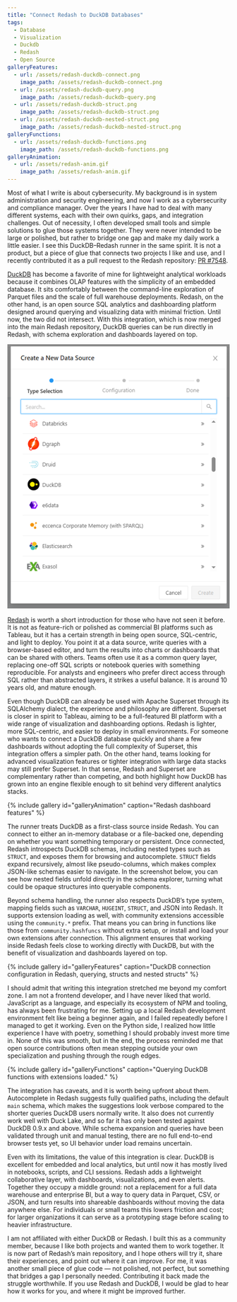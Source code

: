 ```yaml
---
title: "Connect Redash to DuckDB Databases"
tags:
  - Database
  - Visualization
  - Duckdb
  - Redash
  - Open Source
galleryFeatures:
  - url: /assets/redash-duckdb-connect.png
    image_path: /assets/redash-duckdb-connect.png
  - url: /assets/redash-duckdb-query.png
    image_path: /assets/redash-duckdb-query.png
  - url: /assets/redash-duckdb-struct.png
    image_path: /assets/redash-duckdb-struct.png
  - url: /assets/redash-duckdb-nested-struct.png
    image_path: /assets/redash-duckdb-nested-struct.png
galleryFunctions:
  - url: /assets/redash-duckdb-functions.png
    image_path: /assets/redash-duckdb-functions.png
galleryAnimation:
  - url: /assets/redash-anim.gif
    image_path: /assets/redash-anim.gif
---
```


Most of what I write is about cybersecurity. My background is in system administration and security engineering, and now I work as a cybersecurity and compliance manager. Over the years I have had to deal with many different systems, each with their own quirks, gaps, and integration challenges. Out of necessity, I often developed small tools and simple solutions to glue those systems together. They were never intended to be large or polished, but rather to bridge one gap and make my daily work a little easier. I see this DuckDB–Redash runner in the same spirit. It is not a product, but a piece of glue that connects two projects I like and use, and I recently contributed it as a pull request to the Redash repository: [PR #7548](https://github.com/getredash/redash/pull/7548).

[DuckDB](https://duckdb.org/) has become a favorite of mine for lightweight analytical workloads because it combines OLAP features with the simplicity of an embedded database. It sits comfortably between the command-line exploration of Parquet files and the scale of full warehouse deployments. Redash, on the other hand, is an open source SQL analytics and dashboarding platform designed around querying and visualizing data with minimal friction. Until now, the two did not intersect. With this integration, which is now merged into the main Redash repository, DuckDB queries can be run directly in Redash, with schema exploration and dashboards layered on top.

<img src="/assets/redash-duckdb-selector.png" width="800" alt="Redash data source selection with DuckDB visible">

[Redash](https://redash.io/) is worth a short introduction for those who have not seen it before. It is not as feature-rich or polished as commercial BI platforms such as Tableau, but it has a certain strength in being open source, SQL-centric, and light to deploy. You point it at a data source, write queries with a browser-based editor, and turn the results into charts or dashboards that can be shared with others. Teams often use it as a common query layer, replacing one-off SQL scripts or notebook queries with something reproducible. For analysts and engineers who prefer direct access through SQL rather than abstracted layers, it strikes a useful balance. It is around 10 years old, and mature enough.

Even though DuckDB can already be used with Apache Superset through its SQLAlchemy dialect, the experience and philosophy are different. Superset is closer in spirit to Tableau, aiming to be a full-featured BI platform with a wide range of visualization and dashboarding options. Redash is lighter, more SQL-centric, and easier to deploy in small environments. For someone who wants to connect a DuckDB database quickly and share a few dashboards without adopting the full complexity of Superset, this integration offers a simpler path. On the other hand, teams looking for advanced visualization features or tighter integration with large data stacks may still prefer Superset. In that sense, Redash and Superset are complementary rather than competing, and both highlight how DuckDB has grown into an engine flexible enough to sit behind very different analytics stacks.

{% include gallery id="galleryAnimation" caption="Redash dashboard features" %}

The runner treats DuckDB as a first-class source inside Redash. You can connect to either an in-memory database or a file-backed one, depending on whether you want something temporary or persistent. Once connected, Redash introspects DuckDB schemas, including nested types such as `STRUCT`, and exposes them for browsing and autocomplete. `STRUCT` fields expand recursively, almost like pseudo-columns, which makes complex JSON-like schemas easier to navigate. In the screenshot below, you can see how nested fields unfold directly in the schema explorer, turning what could be opaque structures into queryable components.

Beyond schema handling, the runner also respects DuckDB’s type system, mapping fields such as `VARCHAR`, `HUGEINT`, `STRUCT`, and JSON into Redash. It supports extension loading as well, with community extensions accessible using the `community.*` prefix. That means you can bring in functions like those from `community.hashfuncs` without extra setup, or install and load your own extensions after connection. This alignment ensures that working inside Redash feels close to working directly with DuckDB, but with the benefit of visualization and dashboards layered on top.

{% include gallery id="galleryFeatures" caption="DuckDB connection configuration in Redash, querying, structs and nested structs" %}

I should admit that writing this integration stretched me beyond my comfort zone. I am not a frontend developer, and I have never liked that world. JavaScript as a language, and especially its ecosystem of NPM and tooling, has always been frustrating for me. Setting up a local Redash development environment felt like being a beginner again, and I failed repeatedly before I managed to get it working. Even on the Python side, I realized how little experience I have with poetry, something I should probably invest more time in. None of this was smooth, but in the end, the process reminded me that open source contributions often mean stepping outside your own specialization and pushing through the rough edges.

{% include gallery id="galleryFunctions" caption="Querying DuckDB functions with extensions loaded." %}

The integration has caveats, and it is worth being upfront about them. Autocomplete in Redash suggests fully qualified paths, including the default `main` schema, which makes the suggestions look verbose compared to the shorter queries DuckDB users normally write. It also does not currently work well with Duck Lake, and so far it has only been tested against DuckDB 0.9.x and above. While schema expansion and queries have been validated through unit and manual testing, there are no full end-to-end browser tests yet, so UI behavior under load remains uncertain.

Even with its limitations, the value of this integration is clear. DuckDB is excellent for embedded and local analytics, but until now it has mostly lived in notebooks, scripts, and CLI sessions. Redash adds a lightweight collaborative layer, with dashboards, visualizations, and even alerts. Together they occupy a middle ground: not a replacement for a full data warehouse and enterprise BI, but a way to query data in Parquet, CSV, or JSON, and turn results into shareable dashboards without moving the data anywhere else. For individuals or small teams this lowers friction and cost; for larger organizations it can serve as a prototyping stage before scaling to heavier infrastructure.

I am not affiliated with either DuckDB or Redash. I built this as a community member, because I like both projects and wanted them to work together. It is now part of Redash’s main repository, and I hope others will try it, share their experiences, and point out where it can improve. For me, it was another small piece of glue code — not polished, not perfect, but something that bridges a gap I personally needed. Contributing it back made the struggle worthwhile. If you use Redash and DuckDB, I would be glad to hear how it works for you, and where it might be improved further.

